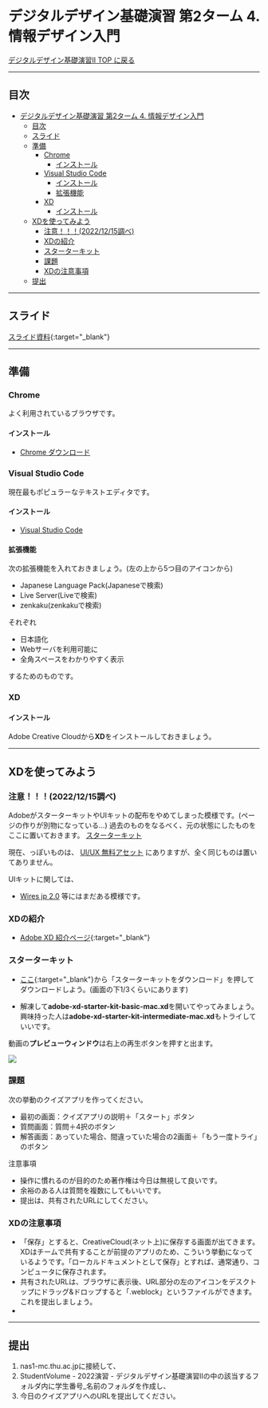# デジタルデザイン基礎演習 第2ターム 4. 情報デザイン入門

[デジタルデザイン基礎演習II TOP に戻る](./index.md)

---
## 目次

- [デジタルデザイン基礎演習 第2ターム 4. 情報デザイン入門](#デジタルデザイン基礎演習-第2ターム-4-情報デザイン入門)
  - [目次](#目次)
  - [スライド](#スライド)
  - [準備](#準備)
    - [Chrome](#chrome)
      - [インストール](#インストール)
    - [Visual Studio Code](#visual-studio-code)
      - [インストール](#インストール-1)
      - [拡張機能](#拡張機能)
    - [XD](#xd)
      - [インストール](#インストール-2)
  - [XDを使ってみよう](#xdを使ってみよう)
    - [注意！！！(2022/12/15調べ)](#注意20221215調べ)
    - [XDの紹介](#xdの紹介)
    - [スターターキット](#スターターキット)
    - [課題](#課題)
    - [XDの注意事項](#xdの注意事項)
  - [提出](#提出)

---

## スライド

[スライド資料](./dd2_04slide.pdf){:target="_blank"}

---
## 準備

### Chrome
よく利用されているブラウザです。
#### インストール
- [Chrome ダウンロード](https://www.google.com/intl/ja_jp/chrome/)

### Visual Studio Code
現在最もポピュラーなテキストエディタです。
#### インストール
- [Visual Studio Code](https://azure.microsoft.com/ja-jp/products/visual-studio-code/)

#### 拡張機能
次の拡張機能を入れておきましょう。(左の上から5つ目のアイコンから)
- Japanese Language Pack(Japaneseで検索)
- Live Server(Liveで検索)
- zenkaku(zenkakuで検索)

それぞれ
- 日本語化
- Webサーバを利用可能に
- 全角スペースをわかりやすく表示

するためのものです。

### XD

#### インストール
Adobe Creative Cloudから**XD**をインストールしておきましょう。

---
## XDを使ってみよう
### 注意！！！(2022/12/15調べ)
AdobeがスターターキットやUIキットの配布をやめてしまった模様です。(ページの作りが別物になっている...)
過去のものをなるべく、元の状態にしたものをここに置いておきます。
[スターターキット](./adobe-xd-starter-kit-basic-mac.xd.zip)

現在、っぽいものは、
[UI/UX 無料アセット](https://creativecloud.adobe.com/cc/discover/free-assets/?filter=ui-and-ux)
にありますが、全く同じものは置いてありません。

UIキットに関しては、
- [Wires jp 2.0](https://www.behance.net/gallery/67284971/Wires-jp)
等にはまだある模様です。 

### XDの紹介
- [Adobe XD 紹介ページ](https://www.adobe.com/jp/products/xd.html){:target="_blank"}

### スターターキット
- [ここ](https://www.adobe.com/jp/products/xd.html){:target="_blank"}から「スターターキットをダウンロード」を押してダウンロードしよう。(画面の下1/3くらいにあります)

- 解凍して**adobe-xd-starter-kit-basic-mac.xd**を開いてやってみましょう。興味持った人は**adobe-xd-starter-kit-intermediate-mac.xd**もトライしていいです。

動画の**プレビューウィンドウ**は右上の再生ボタンを押すと出ます。

[![](https://img.youtube.com/vi/_4KMX-Iwmow/0.jpg)](https://www.youtube.com/watch?v=_4KMX-Iwmow)

### 課題
次の挙動のクイズアプリを作ってください。
- 最初の画面：クイズアプリの説明＋「スタート」ボタン
- 質問画面：質問＋4択のボタン
- 解答画面：あっていた場合、間違っていた場合の2画面＋「もう一度トライ」のボタン

注意事項
- 操作に慣れるのが目的のため著作権は今日は無視して良いです。
- 余裕のある人は質問を複数にしてもいいです。
- 提出は、共有されたURLにしてください。

### XDの注意事項
- 「保存」とすると、CreativeCloud(ネット上)に保存する画面が出てきます。XDはチームで共有することが前提のアプリのため、こういう挙動になっているようです。「ローカルドキュメントとして保存」とすれば、通常通り、コンピュータに保存されます。
- 共有されたURLは、ブラウザに表示後、URL部分の左のアイコンをデスクトップにドラッグ&ドロップすると「.weblock」というファイルができます。これを提出しましょう。
- 
---
## 提出

1. nas1-mc.thu.ac.jpに接続して、
2. StudentVolume - 2022演習 - デジタルデザイン基礎演習IIの中の該当するフォルダ内に学生番号_名前のフォルダを作成し、
3. 今日のクイズアプリへのURLを提出してください。



